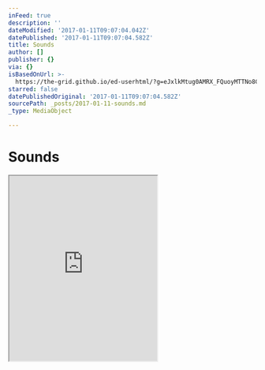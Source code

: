 ```yaml
---
inFeed: true
description: ''
dateModified: '2017-01-11T09:07:04.042Z'
datePublished: '2017-01-11T09:07:04.582Z'
title: Sounds
author: []
publisher: {}
via: {}
isBasedOnUrl: >-
  https://the-grid.github.io/ed-userhtml/?g=eJxlkMtug0AMRX_FQuoyMTTNo8CwS9Vlf8EDhkGZB_JMlNKvLyRVpare3aOzOHI99kKOIabZssp0kI6lhLyC29glU0KR508VGB4Hk0rYHXfTZ5VBlFZlJqUploiafNeSm7ZtcHh2mruOuw9LMwuS1Veniv3zqcgPL_tXjOMXK0syMOqhDVb190M7-ss688Pp2O-RJN2CXJQPnjEJ-TiRsE8qyZVxCWBylmNsagIj3D9qlhiOkyw89BKcYWu3f-ruOb_OZpU2q5U15x8GbwuD94WBnuE_rZGaGh9fa74BFw5vjw
starred: false
datePublishedOriginal: '2017-01-11T09:07:04.582Z'
sourcePath: _posts/2017-01-11-sounds.md
_type: MediaObject

---
```

# Sounds

<iframe src="https://the-grid.github.io/ed-userhtml/?g=eJxlkMtug0AMRX_FQuoyMTTNo8CwS9Vlf8EDhkGZB_JMlNKvLyRVpare3aOzOHI99kKOIabZssp0kI6lhLyC29glU0KR508VGB4Hk0rYHXfTZ5VBlFZlJqUploiafNeSm7ZtcHh2mruOuw9LMwuS1Veniv3zqcgPL_tXjOMXK0syMOqhDVb190M7-ss688Pp2O-RJN2CXJQPnjEJ-TiRsE8qyZVxCWBylmNsagIj3D9qlhiOkyw89BKcYWu3f-ruOb_OZpU2q5U15x8GbwuD94WBnuE_rZGaGh9fa74BFw5vjw" height="375" style=""></iframe>